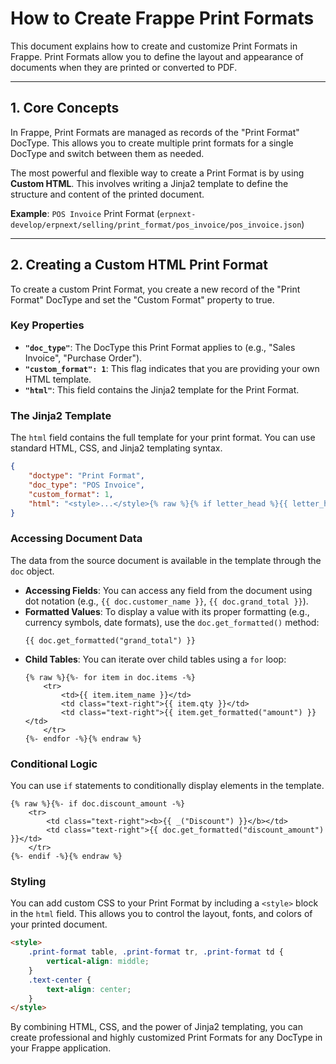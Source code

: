 # How to Create Frappe Print Formats

This document explains how to create and customize Print Formats in Frappe. Print Formats allow you to define the layout and appearance of documents when they are printed or converted to PDF.

---

## 1. Core Concepts

In Frappe, Print Formats are managed as records of the "Print Format" DocType. This allows you to create multiple print formats for a single DocType and switch between them as needed.

The most powerful and flexible way to create a Print Format is by using **Custom HTML**. This involves writing a Jinja2 template to define the structure and content of the printed document.

**Example**: `POS Invoice` Print Format (`erpnext-develop/erpnext/selling/print_format/pos_invoice/pos_invoice.json`)

---

## 2. Creating a Custom HTML Print Format

To create a custom Print Format, you create a new record of the "Print Format" DocType and set the "Custom Format" property to true.

### Key Properties

- **`"doc_type"`**: The DocType this Print Format applies to (e.g., "Sales Invoice", "Purchase Order").
- **`"custom_format": 1`**: This flag indicates that you are providing your own HTML template.
- **`"html"`**: This field contains the Jinja2 template for the Print Format.

### The Jinja2 Template

The `html` field contains the full template for your print format. You can use standard HTML, CSS, and Jinja2 templating syntax.

```json
{
    "doctype": "Print Format",
    "doc_type": "POS Invoice",
    "custom_format": 1,
    "html": "<style>...</style>{% raw %}{% if letter_head %}{{ letter_head }}{% endif %}<p><b>{{ _(\\\"Receipt No\\\") }}:</b> {{ doc.name }}</p>{% endraw %}"
}
```

### Accessing Document Data

The data from the source document is available in the template through the `doc` object.

- **Accessing Fields**: You can access any field from the document using dot notation (e.g., `{{ doc.customer_name }}`, `{{ doc.grand_total }}`).
- **Formatted Values**: To display a value with its proper formatting (e.g., currency symbols, date formats), use the `doc.get_formatted()` method:
  ```jinja
  {{ doc.get_formatted("grand_total") }}
  ```
- **Child Tables**: You can iterate over child tables using a `for` loop:
  ```jinja
  {% raw %}{%- for item in doc.items -%}
      <tr>
          <td>{{ item.item_name }}</td>
          <td class="text-right">{{ item.qty }}</td>
          <td class="text-right">{{ item.get_formatted("amount") }}</td>
      </tr>
  {%- endfor -%}{% endraw %}
  ```

### Conditional Logic

You can use `if` statements to conditionally display elements in the template.

```jinja
{% raw %}{%- if doc.discount_amount -%}
    <tr>
        <td class="text-right"><b>{{ _("Discount") }}</b></td>
        <td class="text-right">{{ doc.get_formatted("discount_amount") }}</td>
    </tr>
{%- endif -%}{% endraw %}
```

### Styling

You can add custom CSS to your Print Format by including a `<style>` block in the `html` field. This allows you to control the layout, fonts, and colors of your printed document.

```html
<style>
    .print-format table, .print-format tr, .print-format td {
        vertical-align: middle;
    }
    .text-center {
        text-align: center;
    }
</style>
```

By combining HTML, CSS, and the power of Jinja2 templating, you can create professional and highly customized Print Formats for any DocType in your Frappe application.